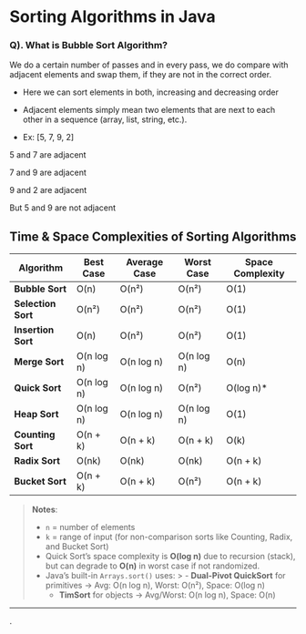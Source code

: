 # Sorting Algorithms in Java

### Q). What is Bubble Sort Algorithm?
We do a certain number of passes and in every pass, we do compare with adjacent elements and swap them, if they are not in the 
correct order. 
- Here we can sort elements in both, increasing and decreasing order
- Adjacent elements simply mean two elements that are next to each other in a sequence (array, list, string, etc.).

- Ex: [5, 7, 9, 2] <br>

5 and 7 are adjacent

7 and 9 are adjacent

9 and 2 are adjacent

But 5 and 9 are not adjacent

## Time & Space Complexities of Sorting Algorithms

| Algorithm        | Best Case      | Average Case   | Worst Case    | Space Complexity |
|------------------|----------------|----------------|---------------|------------------|
| **Bubble Sort**  | O(n)           | O(n²)          | O(n²)         | O(1)             |
| **Selection Sort** | O(n²)        | O(n²)          | O(n²)         | O(1)             |
| **Insertion Sort** | O(n)         | O(n²)          | O(n²)         | O(1)             |
| **Merge Sort**   | O(n log n)     | O(n log n)     | O(n log n)    | O(n)             |
| **Quick Sort**   | O(n log n)     | O(n log n)     | O(n²)         | O(log n)\*       |
| **Heap Sort**    | O(n log n)     | O(n log n)     | O(n log n)    | O(1)             |
| **Counting Sort** | O(n + k)      | O(n + k)       | O(n + k)      | O(k)             |
| **Radix Sort**   | O(nk)          | O(nk)          | O(nk)         | O(n + k)         |
| **Bucket Sort**  | O(n + k)       | O(n + k)       | O(n²)         | O(n + k)         |

> **Notes**:
> - `n` = number of elements
> - `k` = range of input (for non-comparison sorts like Counting, Radix, and Bucket Sort)
> - Quick Sort’s space complexity is **O(log n)** due to recursion (stack), but can degrade to **O(n)** in worst case if not randomized.
> - Java’s built-in `Arrays.sort()` uses:
    >   - **Dual-Pivot QuickSort** for primitives → Avg: O(n log n), Worst: O(n²), Space: O(log n)
>   - **TimSort** for objects → Avg/Worst: O(n log n), Space: O(n)

---
.
